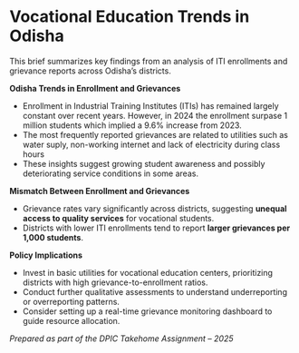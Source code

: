 # **Vocational Education Trends in Odisha**
This brief summarizes key findings from an analysis of ITI enrollments and grievance reports across Odisha’s districts.

**Odisha Trends in Enrollment and Grievances**
- Enrollment in Industrial Training Institutes (ITIs) has remained largely constant over recent years. However, in 2024 the enrollment surpase 1 million students which implied a 9.6% increase from 2023.
- The most frequently reported grievances are related to utilities such as water suply, non-working internet and lack of electricity during class hours
- These insights suggest growing student awareness and possibly deteriorating service conditions in some areas.

**Mismatch Between Enrollment and Grievances**
- Grievance rates vary significantly across districts, suggesting **unequal access to quality services** for vocational students.
- Districts with lower ITI enrollments tend to report **larger grievances per 1,000 students**.

**Policy Implications**
- Invest in basic utilities for vocational education centers, prioritizing districts with high grievance-to-enrollment ratios.
- Conduct further qualitative assessments to understand underreporting or overreporting patterns.
- Consider setting up a real-time grievance monitoring dashboard to guide resource allocation.

*Prepared as part of the DPIC Takehome Assignment – 2025*